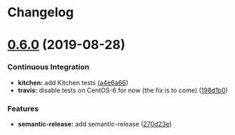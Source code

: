 # Changelog

# [0.6.0](https://github.com/saltstack-formulas/sysctl-formula/compare/v0.5.0...v0.6.0) (2019-08-28)


### Continuous Integration

* **kitchen:** add Kitchen tests ([a4e6a66](https://github.com/saltstack-formulas/sysctl-formula/commit/a4e6a66))
* **travis:** disable tests on CentOS-6 for now (the fix is to come) ([198d1b0](https://github.com/saltstack-formulas/sysctl-formula/commit/198d1b0))


### Features

* **semantic-release:** add semantic-release ([270d23e](https://github.com/saltstack-formulas/sysctl-formula/commit/270d23e))
